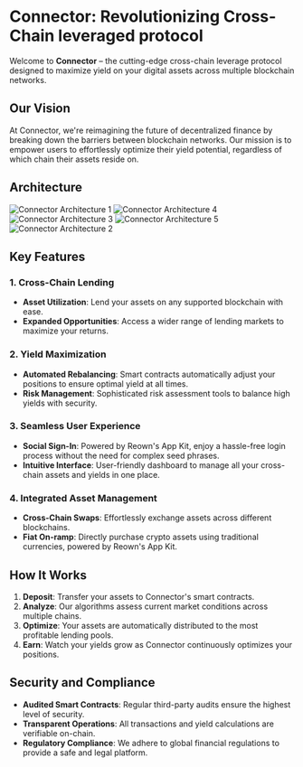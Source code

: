 # Connector: Revolutionizing Cross-Chain leveraged protocol

Welcome to **Connector** – the cutting-edge cross-chain leverage protocol designed to maximize yield on your digital assets across multiple blockchain networks.

## Our Vision

At Connector, we're reimagining the future of decentralized finance by breaking down the barriers between blockchain networks. Our mission is to empower users to effortlessly optimize their yield potential, regardless of which chain their assets reside on.

## Architecture

![Connector Architecture 1](https://res.cloudinary.com/dmojdu128/image/upload/v1726932497/jadiaylxybyqjlkwmj0v.png)
![Connector Architecture 4](https://res.cloudinary.com/dmojdu128/image/upload/v1726932497/xcyjdjtkyoem9bwrdxkw.png)
![Connector Architecture 3](https://res.cloudinary.com/dmojdu128/image/upload/v1726932497/f9hp5u2apoxjvedglymf.png)
![Connector Architecture 5](https://res.cloudinary.com/dmojdu128/image/upload/v1726932497/tnaiujoge4sxdpbopa2r.png)
![Connector Architecture 2](https://res.cloudinary.com/dmojdu128/image/upload/v1726932497/kc5lflmsgnb14wgizpcv.png)


## Key Features

### 1. Cross-Chain Lending
- **Asset Utilization**: Lend your assets on any supported blockchain with ease.
- **Expanded Opportunities**: Access a wider range of lending markets to maximize your returns.

### 2. Yield Maximization
- **Automated Rebalancing**: Smart contracts automatically adjust your positions to ensure optimal yield at all times.
- **Risk Management**: Sophisticated risk assessment tools to balance high yields with security.

### 3. Seamless User Experience
- **Social Sign-In**: Powered by Reown's App Kit, enjoy a hassle-free login process without the need for complex seed phrases.
- **Intuitive Interface**: User-friendly dashboard to manage all your cross-chain assets and yields in one place.

### 4. Integrated Asset Management
- **Cross-Chain Swaps**: Effortlessly exchange assets across different blockchains.
- **Fiat On-ramp**: Directly purchase crypto assets using traditional currencies, powered by Reown's App Kit.

## How It Works

1. **Deposit**: Transfer your assets to Connector's smart contracts.
2. **Analyze**: Our algorithms assess current market conditions across multiple chains.
3. **Optimize**: Your assets are automatically distributed to the most profitable lending pools.
4. **Earn**: Watch your yields grow as Connector continuously optimizes your positions.

## Security and Compliance

- **Audited Smart Contracts**: Regular third-party audits ensure the highest level of security.
- **Transparent Operations**: All transactions and yield calculations are verifiable on-chain.
- **Regulatory Compliance**: We adhere to global financial regulations to provide a safe and legal platform.
